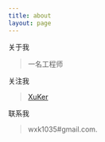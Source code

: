 ```yaml
---
title: about
layout: page
---
```


关于我

> 一名工程师

关注我

> [XuKer](https://github.com/xuker)

联系我

> wxk1035#gmail.com.

